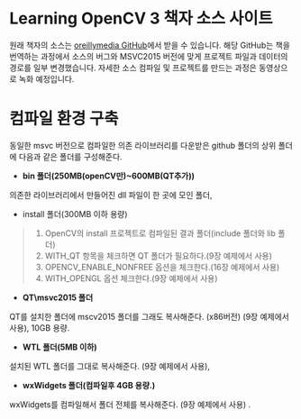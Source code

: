 ﻿# Learning OpenCV 3 책자 소스 사이트


원래 책자의 소스는 [oreillymedia GitHub]( https://github.com/oreillymedia/Learning-OpenCV-3_examples )에서 받을 수 있습니다. 
해당 GitHub는 책을 번역하는 과정에서 소스의 버그와 MSVC2015 버전에 맞게 프로젝트 파일과 데이터의 경로를 일부 변경했습니다.
자세한 소스 컴파일 및 프로젝트를 만드는 과정은 동영상으로 녹화 예정입니다.

# 컴파일 환경 구축
동일한 msvc 버전으로 컴파일한 의존 라이브러리를 다운받은 github 폴더의 상위 폴더에 다음과 같은 폴더를 구성해준다.

* __bin 폴더(250MB(openCV만)~600MB(QT추가))__

의존한 라이브러리에서 만들어진 dll 파일이 한 곳에 모인 폴더, 

* install 폴더(300MB 이하 용량)

>1. OpenCV의 install 프로젝트로 컴파일된 결과 폴더(include 폴더와 lib 폴더)
>2. WITH_QT 항목을 체크하면 QT 폴더가 필요하다.(9장 예제에서 사용)
>3. OPENCV_ENABLE_NONFREE 옵션을 체크한다.(16장 예제에서 사용)
>4. WITH_OPENGL 옵션 체크한다.(9장 예제에서 사용)


* __QT\msvc2015 폴더__

QT를 설치한 폴더에 mscv2015 폴더를 그래도 복사해준다. (x86버전) (9장 예제에서 사용), 10GB 용량.


* __WTL 폴더(5MB 이하)__

설치된 WTL 폴더를 그대로 복사해준다. (9장 예제에서 사용), 


* __wxWidgets 폴더(컴파일후 4GB 용량.)__

wxWidgets를 컴파일해서 폴더 전체를 복사해준다. (9장 예제에서 사용) .
